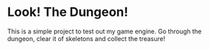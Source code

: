 # Look! The Dungeon!

This is a simple project to test out my game engine. Go through the dungeon, clear it of skeletons and collect the treasure! 
